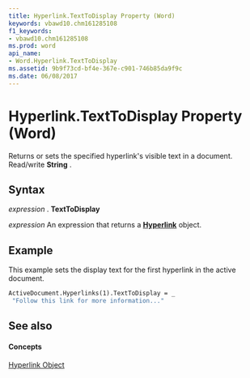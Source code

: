 ```yaml
---
title: Hyperlink.TextToDisplay Property (Word)
keywords: vbawd10.chm161285108
f1_keywords:
- vbawd10.chm161285108
ms.prod: word
api_name:
- Word.Hyperlink.TextToDisplay
ms.assetid: 9b9f73cd-bf4e-367e-c901-746b85da9f9c
ms.date: 06/08/2017
---
```



# Hyperlink.TextToDisplay Property (Word)

Returns or sets the specified hyperlink's visible text in a document. Read/write  **String** .


## Syntax

 _expression_ . **TextToDisplay**

 _expression_ An expression that returns a **[Hyperlink](Word.Hyperlink.md)** object.


## Example

This example sets the display text for the first hyperlink in the active document.


```vb
ActiveDocument.Hyperlinks(1).TextToDisplay = _ 
 "Follow this link for more information..."
```


## See also


#### Concepts


[Hyperlink Object](Word.Hyperlink.md)

